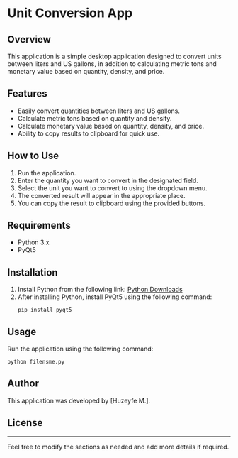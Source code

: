# Unit Conversion App

## Overview
This application is a simple desktop application designed to convert units between liters and US gallons, in addition to calculating metric tons and monetary value based on quantity, density, and price.

## Features
- Easily convert quantities between liters and US gallons.
- Calculate metric tons based on quantity and density.
- Calculate monetary value based on quantity, density, and price.
- Ability to copy results to clipboard for quick use.

## How to Use
1. Run the application.
2. Enter the quantity you want to convert in the designated field.
3. Select the unit you want to convert to using the dropdown menu.
4. The converted result will appear in the appropriate place.
5. You can copy the result to clipboard using the provided buttons.

## Requirements
- Python 3.x
- PyQt5

## Installation
1. Install Python from the following link: [Python Downloads](https://www.python.org/downloads/)
2. After installing Python, install PyQt5 using the following command:
   ```
   pip install pyqt5
   ```

## Usage
Run the application using the following command:
```
python filensme.py
```

## Author
This application was developed by [Huzeyfe M.].

## License

---

Feel free to modify the sections as needed and add more details if required.

